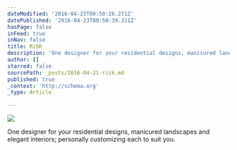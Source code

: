 ```yaml
---
dateModified: '2016-04-23T00:50:26.271Z'
datePublished: '2016-04-23T00:50:39.311Z'
hasPage: false
inFeed: true
inNav: false
title: RiSK
description: 'One designer for your residential designs, manicured landscapes and elegant interiors; personally customizing each to suit you. '
author: []
starred: false
sourcePath: _posts/2016-04-21-risk.md
published: true
_context: 'http://schema.org'
_type: Article

---
```

![](https://the-grid-user-content.s3-us-west-2.amazonaws.com/c7cd289e-0cee-456f-af50-ff7582bfa0c8.jpg)

One designer for your residential designs, manicured landscapes and elegant interiors; personally customizing each to suit you.